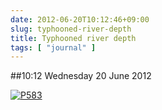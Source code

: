 ```yaml
---
date: 2012-06-20T10:12:46+09:00
slug: typhooned-river-depth
title: Typhooned river depth
tags: [ "journal" ]
---
```


##10:12 Wednesday 20 June 2012

[![P583](http://getfile5.posterous.com/getfile/files.posterous.com/thunderrabbit/jthHsyGanciwvbwGjloaBcuzGzHqqvCyqbHmIrsBpufhskoovHbbvfbGCAyD/p583.jpg.scaled500.jpg)](http://getfile3.posterous.com/getfile/files.posterous.com/thunderrabbit/jthHsyGanciwvbwGjloaBcuzGzHqqvCyqbHmIrsBpufhskoovHbbvfbGCAyD/p583.jpg.scaled1000.jpg)
